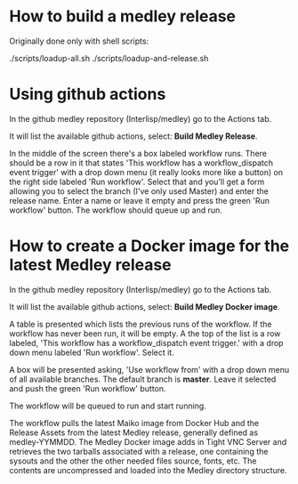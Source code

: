 # How to build a medley release

Originally done only with shell scripts:

./scripts/loadup-all.sh 
./scripts/loadup-and-release.sh


# Using github actions

In the github medley repository (Interlisp/medley) go to the Actions tab. 

It will list the available github actions, select: **Build Medley Release**. 

In the middle of the screen there's a box labeled workflow runs.
There should be a row in it that states 'This workflow has a workflow_dispatch event trigger' with a drop down menu (it really looks more like a button) on the right side labeled 'Run workflow'.  Select that and you'll get a form allowing you to select the branch (I've only used Master) and enter the release name.  Enter a name or leave it empty and press the green 'Run workflow' button. The workflow should queue up and run.  

# How to create a Docker image for the latest Medley release

In the github medley repository (Interlisp/medley) go to the Actions tab. 

It will list the available github actions, select: **Build Medley Docker image**. 

A table is presented which lists the previous runs of the workflow.  If the workflow has never been run, it will be empty.  A the top of the list is a row labeled, 'This workflow has a workflow_dispatch event trigger.' with a drop down menu labeled 'Run workflow'.  Select it.

A box will be presented asking, 'Use workflow from' with a drop down menu of all available branches.  The default branch is **master**.  Leave it selected and push the green 'Run workflow' button.

The workflow will be queued to run and start running.

The workflow pulls the latest Maiko image from Docker Hub and the Release Assets from the latest Medley release, generally defined as medley-YYMMDD.  The Medley Docker image adds in Tight VNC Server and retrieves the two tarballs associated with a release, one containing the sysouts and the other the other needed files source, fonts, etc.  The contents are uncompressed and loaded into the Medley directory structure.
